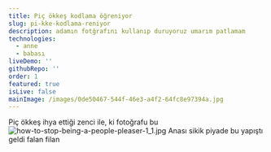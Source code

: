 ```yaml
---
title: Piç ökkeş kodlama öğreniyor
slug: pi-kke-kodlama-reniyor
description: adamın fotğrafını kullanıp duruyoruz umarım patlamam
technologies:
  - anne
  - babası
liveDemo: ''
githubRepo: ''
order: 1
featured: true
isLive: false
mainImage: /images/0de50467-544f-46e3-a4f2-64fc8e97394a.jpg
---
```

Piç ökkeş ihya ettiği zenci ile, ki fotoğrafu bu ![how-to-stop-being-a-people-pleaser-1_1.jpg](/images/e7af4766-21c3-49ce-a06f-4bc4451c987c.jpg) Anası sikik piyade bu yapıştı geldi falan filan
